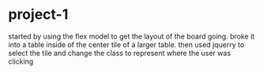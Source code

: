 # project-1
started by using the flex model to get the layout of the board going. broke it into a table inside of the center tile of a larger table. then used jquerry to select the tile and change the class to represent where the user was clicking